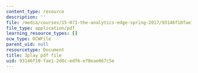 ```yaml
---
content_type: resource
description: ''
file: /media/courses/15-071-the-analytics-edge-spring-2017/93146f10fae12d0cedf6e70eae067c5e_S0g0ad4zX7A.pdf
file_type: application/pdf
learning_resource_types: []
ocw_type: OCWFile
parent_uid: null
resourcetype: Document
title: 3play pdf file
uid: 93146f10-fae1-2d0c-edf6-e70eae067c5e
---
```

